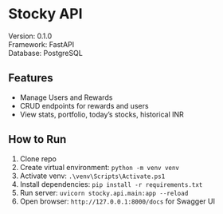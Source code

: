 # Stocky API

Version: 0.1.0  
Framework: FastAPI  
Database: PostgreSQL  

## Features

- Manage Users and Rewards
- CRUD endpoints for rewards and users
- View stats, portfolio, today’s stocks, historical INR

## How to Run

1. Clone repo  
2. Create virtual environment: `python -m venv venv`  
3. Activate venv: `.\venv\Scripts\Activate.ps1`  
4. Install dependencies: `pip install -r requirements.txt`  
5. Run server: `uvicorn stocky.api.main:app --reload`  
6. Open browser: `http://127.0.0.1:8000/docs` for Swagger UI
